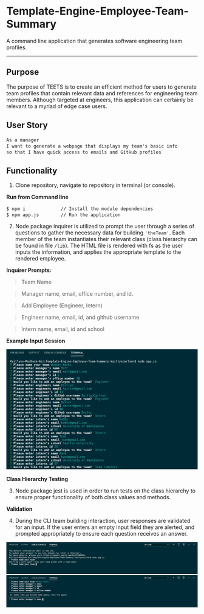 # Template-Engine-Employee-Team-Summary

A command line application that generates software engineering team profiles.

---

## Purpose

The purpose of TEETS is to create an efficient method for users to generate team profiles that contain relevant data and references for engineering team members. Although targeted at engineers, this application can certainly be relevant to a myriad of edge case users.

## User Story

```
As a manager
I want to generate a webpage that displays my team's basic info
so that I have quick access to emails and GitHub profiles
```

## Functionality

1. Clone repository, navigate to repository in terminal (or console).

**Run from Command line**

```
$ npm i             // Install the module dependencies
$ npm app.js        // Run the application
```

2. Node package inquirer is utilized to prompt the user through a series of questions to gather the necessary data for building `'theTeam'`. Each member of the team instantiates their relevant class (class hierarchy can be found in file `/lib`). The HTML file is rendered with fs as the user inputs the information, and applies the appropriate template to the rendered employee.

**Inquirer Prompts:**

> Team Name

> Manager name, email, office number, and id.

> Add Employee (Engineer, Intern)

> Engineer name, email, id, and github username

> Intern name, email, id and school

**Example Input Session**

![Full Team Build](./IMGs/exampleFullInteraction.png)

**Class Hierarchy Testing**

3. Node package jest is used in order to run tests on the class hierarchy to ensure proper functionality of both class values and methods.

**Validation**

4. During the CLI team building interaction, user responses are validated for an input. If the user enters an empty input field they are alerted, and prompted appropriately to ensure each question receives an answer.

![No Team Name](./IMGs/teamnamerequired.png)
![Employee Missing Data](./IMGs/Missedfields.png)
